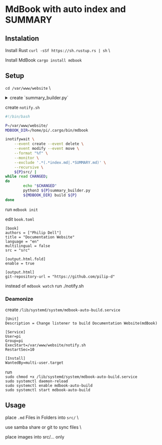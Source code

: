 # MdBook with auto index and SUMMARY

## Instalation

Install Rust `curl -sSf https://sh.rustup.rs | sh` \

Install MdBook `cargo install mdbook`

## Setup

`cd /var/www/website` \
<details>
    <summary>create `summary_builder.py`</summary>

```python
#!/usr/bin/env python3

import os, time, re
from datetime import datetime

#config
ROOT_DIR="/".join(os.path.realpath(__file__).split("/")[:-1])+"/src/"
print(ROOT_DIR)
''' saves/creates File
    :param  path    - full or relative path as string
    :param  str     - string to be saved in file'''
def save_file(path, str):
    with open(path, "w+") as f:
        f.write(str)

''' removes list elements from list when they contain certain strings
    :param  file_list   - list of string/files
    :return file_list   - without index.md and SUMMARY.md string'''
def remove_index_and_summary(file_list):
    regex = re.compile(r'.*index.md$|.*SUMMARY.md$')
    return [i for i in file_list if not regex.match(i)]

''' recursively get markdown from directory tree
    param:  depth       - directory depth for indentation 
    param:  directory   - dir to folder wich is beeing processed
    param:  filename    - either SUMMARY.md or index.me
    param:  index_files - TRUE: index.md files are created, FALSE: they are not created
    return: md          - markdown of folders and ther files'''
def create_md(depth, directory, filename = "index.md", index_files = True):
    #create currently highest level links
    if filename == "SUMMARY.md":
        md = "* [Main Page](./SUMMARY.md)\n"
    elif filename == "index.md":
        rel_dir = directory.replace(ROOT_DIR,"")[:-1]
        md = "* ["+ rel_dir.split("/")[-1] +"]" #Folder Name
        md += "(./" + rel_dir +"/index.md)\n"   #folder Path
    #iterate through directory tree
    for dir in remove_index_and_summary(os.listdir(directory)):
        #if Directory
        if os.path.isdir(directory+dir):
            dir_md = create_md(depth + 1, directory+dir+"/", index_files=index_files)#create markdown recursively
            md += depth*"\t" + dir_md+"\n"#add indentation
            #### index.md ####
            dir_md = dir_md.replace(directory.replace(ROOT_DIR,"")+dir+"/","")
            # remove to-deep indentation (from SUMMARY.d indentation levels)
            row_list = []
            for row in [row for row in dir_md.split("\n") ]:
                row_list.append(row.replace((depth+1)*"\t","\t",1))
            dir_md = "\n".join(row_list)
            #save dir_md into current index.md
            save_file(directory+dir+"/index.md", dir_md)
        #if File
        elif dir[-3:] == ".md":
            md += depth*"\t" + "* ["+ dir.split("/")[-1][:-3] +"](./"+directory.replace(ROOT_DIR,"")+dir+")\n"
    return md

def __main__():
    md = "# Documentation\n"+create_md(0, ROOT_DIR, "SUMMARY.md")
    save_file(ROOT_DIR+ "SUMMARY.md", md)

if __name__ == '__main__':
    __main__()
```
</details>

create `notify.sh`
```bash
#!/bin/bash

P=/var/www/website/
MDBOOK_DIR=/home/pi/.cargo/bin/mdbook

inotifywait \
    --event create --event delete \
    --event modify --event move \
    --format "%f" \
    --monitor \
    --exclude '.*(.*index.md|.*SUMMARY.md)' \
    --recursive \
    ${P}src/ |
while read CHANGED;
do
        echo "$CHANGED"
        python3 ${P}summary_builder.py
        ${MDBOOK_DIR} build ${P}
done

```
run `mdbook init`

edit `book.toml`
```config
[book]
authors = ["Philip Dell"]
title = "Documentation Website"
language = "en"
multilingual = false
src = "src"

[output.html.fold]
enable = true

[output.html]
git-repository-url = "https://github.com/pilip-d"

```

instead of `mdbook watch` run ./notify.sh

### Deamonize

create `/lib/systemd/system/mdbook-auto-build.service`
```config
[Unit]
Description = Change listener to build Documentation Website(mdBook)

[Service]
User=pi
Group=pi
ExecStart=/var/www/website/notify.sh
RestartSec=10

[Install]
WantedBy=multi-user.target
```
run \
`sudo chmod +x /lib/systemd/system/mdbook-auto-build.service` \
`sudo systemctl daemon-reload` \
`sudo systemctl enable mdbook-auto-build` \
`sudo systemctl start mdbook-auto-build`

## Usage

place `.md` Files in Folders into `src/` \

use samba share or git to sync files \

place images into src/... only

